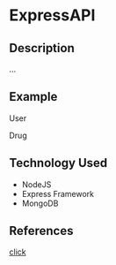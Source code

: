 # ExpressAPI

## Description

...

## Example

User

Drug

## Technology Used

- NodeJS
- Express Framework
- MongoDB

## References

[click](https://medium.com/@mikyung.lee11/how-to-authenticate-and-authorize-user-in-express-244bb2b29d4a)

